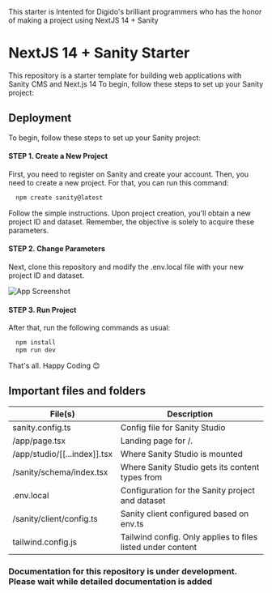 This starter is Intented for Digido's brilliant programmers who has the honor of making a project using NextJS 14 + Sanity

# NextJS 14 + Sanity Starter

This repository is a starter template for building web applications with Sanity CMS and Next.js 14
To begin, follow these steps to set up your Sanity project:

## Deployment

To begin, follow these steps to set up your Sanity project:

#### STEP 1. Create a New Project

First, you need to register on Sanity and create your account. Then, you need to create a new project. For that, you can run this command:

```bash
  npm create sanity@latest
```

Follow the simple instructions. Upon project creation, you'll obtain a new project ID and dataset. Remember, the objective is solely to acquire these parameters.

#### STEP 2. Change Parameters

Next, clone this repository and modify the .env.local file with your new project ID and dataset.

![App Screenshot](https://i.ibb.co/JxD3dQK/screen.png)

#### STEP 3. Run Project

After that, run the following commands as usual:

```bash
  npm install
  npm run dev
```

That's all. Happy Coding 😊

## Important files and folders

| File(s)                      | Description                                                 |
| ---------------------------- | ----------------------------------------------------------- |
| sanity.config.ts             | Config file for Sanity Studio                               |
| /app/page.tsx                | Landing page for /.                                         |
| /app/studio/[[...index]].tsx | Where Sanity Studio is mounted                              |
| /sanity/schema/index.tsx     | Where Sanity Studio gets its content types from             |
| .env.local                   | Configuration for the Sanity project and dataset            |
| /sanity/client/config.ts     | Sanity client configured based on env.ts                    |
| tailwind.config.js           | Tailwind config. Only applies to files listed under content |

<h3>Documentation for this repository is under development. Please wait while detailed documentation is added</h3>
